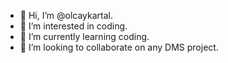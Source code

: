 - 👋 Hi, I’m @olcaykartal.
- 👀 I’m interested in coding.
- 🌱 I’m currently learning coding.
- 💞️ I’m looking to collaborate on any DMS project.

<!---
olcaykartal/olcaykartal is a ✨ special ✨ repository because its `README.md` (this file) appears on your GitHub profile.
You can click the Preview link to take a look at your changes.
--->
